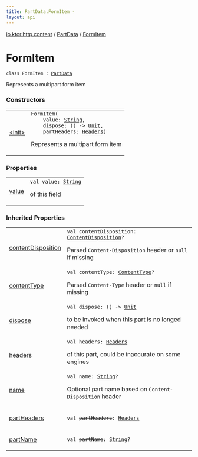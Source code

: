```yaml
---
title: PartData.FormItem - 
layout: api
---
```


<div class='api-docs-breadcrumbs'><a href="../../index.html">io.ktor.http.content</a> / <a href="../index.html">PartData</a> / <a href="./index.html">FormItem</a></div>

# FormItem

<div class="signature"><code><span class="keyword">class </span><span class="identifier">FormItem</span>&nbsp;<span class="symbol">:</span>&nbsp;<a href="../index.html"><span class="identifier">PartData</span></a></code></div>

Represents a multipart form item

### Constructors

<table class="api-docs-table">
<tbody>
<tr>
<td markdown="1">

<a href="-init-.html">&lt;init&gt;</a>


</td>
<td markdown="1">
<div class="signature"><code><span class="identifier">FormItem</span><span class="symbol">(</span><br/>&nbsp;&nbsp;&nbsp;&nbsp;<span class="parameterName" id="io.ktor.http.content.PartData.FormItem$<init>(kotlin.String, kotlin.Function0((kotlin.Unit)), io.ktor.http.Headers)/value">value</span><span class="symbol">:</span>&nbsp;<a href="https://kotlinlang.org/api/latest/jvm/stdlib/kotlin/-string/index.html"><span class="identifier">String</span></a><span class="symbol">, </span><br/>&nbsp;&nbsp;&nbsp;&nbsp;<span class="parameterName" id="io.ktor.http.content.PartData.FormItem$<init>(kotlin.String, kotlin.Function0((kotlin.Unit)), io.ktor.http.Headers)/dispose">dispose</span><span class="symbol">:</span>&nbsp;<span class="symbol">(</span><span class="symbol">)</span>&nbsp;<span class="symbol">-&gt;</span>&nbsp;<a href="https://kotlinlang.org/api/latest/jvm/stdlib/kotlin/-unit/index.html"><span class="identifier">Unit</span></a><span class="symbol">, </span><br/>&nbsp;&nbsp;&nbsp;&nbsp;<span class="parameterName" id="io.ktor.http.content.PartData.FormItem$<init>(kotlin.String, kotlin.Function0((kotlin.Unit)), io.ktor.http.Headers)/partHeaders">partHeaders</span><span class="symbol">:</span>&nbsp;<a href="../../../io.ktor.http/-headers/index.html"><span class="identifier">Headers</span></a><span class="symbol">)</span></code></div>

Represents a multipart form item


</td>
</tr>
</tbody>
</table>

### Properties

<table class="api-docs-table">
<tbody>
<tr>
<td markdown="1">

<a href="value.html">value</a>


</td>
<td markdown="1">
<div class="signature"><code><span class="keyword">val </span><span class="identifier">value</span><span class="symbol">: </span><a href="https://kotlinlang.org/api/latest/jvm/stdlib/kotlin/-string/index.html"><span class="identifier">String</span></a></code></div>

of this field


</td>
</tr>
</tbody>
</table>

### Inherited Properties

<table class="api-docs-table">
<tbody>
<tr>
<td markdown="1">

<a href="../content-disposition.html">contentDisposition</a>


</td>
<td markdown="1">
<div class="signature"><code><span class="keyword">val </span><span class="identifier">contentDisposition</span><span class="symbol">: </span><a href="../../../io.ktor.http/-content-disposition/index.html"><span class="identifier">ContentDisposition</span></a><span class="symbol">?</span></code></div>

Parsed <code>Content-Disposition</code> header or <code>null</code> if missing


</td>
</tr>
<tr>
<td markdown="1">

<a href="../content-type.html">contentType</a>


</td>
<td markdown="1">
<div class="signature"><code><span class="keyword">val </span><span class="identifier">contentType</span><span class="symbol">: </span><a href="../../../io.ktor.http/-content-type/index.html"><span class="identifier">ContentType</span></a><span class="symbol">?</span></code></div>

Parsed <code>Content-Type</code> header or <code>null</code> if missing


</td>
</tr>
<tr>
<td markdown="1">

<a href="../dispose.html">dispose</a>


</td>
<td markdown="1">
<div class="signature"><code><span class="keyword">val </span><span class="identifier">dispose</span><span class="symbol">: </span><span class="symbol">(</span><span class="symbol">)</span>&nbsp;<span class="symbol">-&gt;</span>&nbsp;<a href="https://kotlinlang.org/api/latest/jvm/stdlib/kotlin/-unit/index.html"><span class="identifier">Unit</span></a></code></div>

to be invoked when this part is no longed needed


</td>
</tr>
<tr>
<td markdown="1">

<a href="../headers.html">headers</a>


</td>
<td markdown="1">
<div class="signature"><code><span class="keyword">val </span><span class="identifier">headers</span><span class="symbol">: </span><a href="../../../io.ktor.http/-headers/index.html"><span class="identifier">Headers</span></a></code></div>

of this part, could be inaccurate on some engines


</td>
</tr>
<tr>
<td markdown="1">

<a href="../name.html">name</a>


</td>
<td markdown="1">
<div class="signature"><code><span class="keyword">val </span><span class="identifier">name</span><span class="symbol">: </span><a href="https://kotlinlang.org/api/latest/jvm/stdlib/kotlin/-string/index.html"><span class="identifier">String</span></a><span class="symbol">?</span></code></div>

Optional part name based on <code>Content-Disposition</code> header


</td>
</tr>
<tr>
<td markdown="1">

<a href="../part-headers.html">partHeaders</a>


</td>
<td markdown="1">
<div class="signature"><code><span class="keyword">val </span><s><span class="identifier">partHeaders</span></s><span class="symbol">: </span><a href="../../../io.ktor.http/-headers/index.html"><span class="identifier">Headers</span></a></code></div>

</td>
</tr>
<tr>
<td markdown="1">

<a href="../part-name.html">partName</a>


</td>
<td markdown="1">
<div class="signature"><code><span class="keyword">val </span><s><span class="identifier">partName</span></s><span class="symbol">: </span><a href="https://kotlinlang.org/api/latest/jvm/stdlib/kotlin/-string/index.html"><span class="identifier">String</span></a><span class="symbol">?</span></code></div>

</td>
</tr>
</tbody>
</table>
